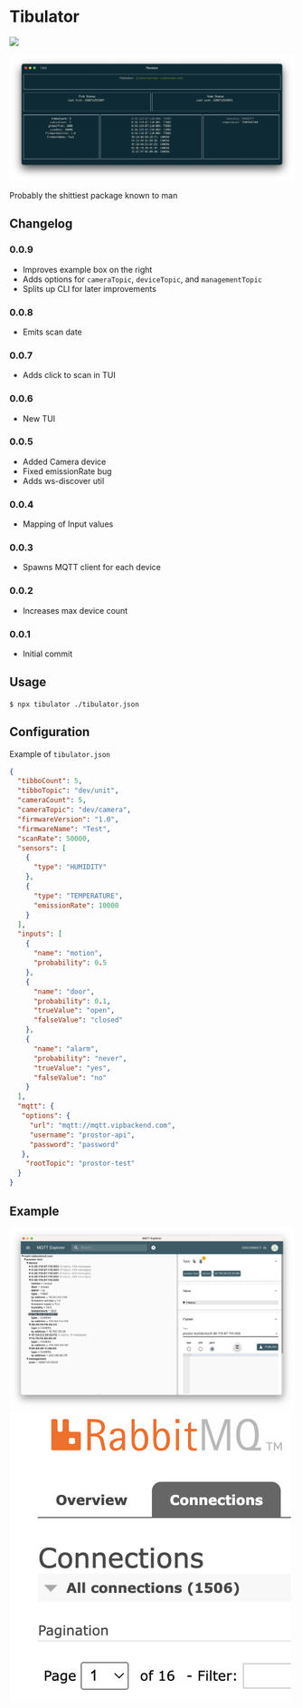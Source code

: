 # Tibulator
[![](https://img.shields.io/badge/tibulator-npm-red)](https://www.npmjs.com/package/tibulator)

![cli](img/cli.png)

Probably the shittiest package known to man


## Changelog
### 0.0.9
* Improves example box on the right
* Adds options for `cameraTopic`, `deviceTopic`, and `managementTopic`
* Splits up CLI for later improvements

### 0.0.8
* Emits scan date

### 0.0.7
* Adds click to scan in TUI

### 0.0.6
* New TUI

### 0.0.5
* Added Camera device
* Fixed emissionRate bug
* Adds ws-discover util

### 0.0.4
* Mapping of Input values

### 0.0.3
* Spawns MQTT client for each device

### 0.0.2
* Increases max device count

### 0.0.1
* Initial commit

## Usage
```shell
$ npx tibulator ./tibulator.json
```

## Configuration

Example of `tibulator.json`
```json
{
  "tibboCount": 5,
  "tibboTopic": "dev/unit",
  "cameraCount": 5,
  "cameraTopic": "dev/camera",
  "firmwareVersion": "1.0",
  "firmwareName": "Test",
  "scanRate": 50000,
  "sensors": [
    {
      "type": "HUMIDITY"
    },
    {
      "type": "TEMPERATURE",
      "emissionRate": 10000
    }
  ],
  "inputs": [
    {
      "name": "motion",
      "probability": 0.5
    },
    {
      "name": "door",
      "probability": 0.1,
      "trueValue": "open",
      "falseValue": "closed"
    },
    {
      "name": "alarm",
      "probability": "never",
      "trueValue": "yes",
      "falseValue": "no"
    }
  ],
  "mqtt": {
   "options": {
     "url": "mqtt://mqtt.vipbackend.com",
     "username": "prostor-api",
     "password": "password"
   },
    "rootTopic": "prostor-test"
  }
}
```

## Example
![Output](img/output.png)
![RabbitMQ](img/rabbitmq.png)

